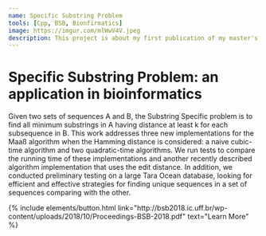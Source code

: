 ```yaml
---
name: Specific Substring Problem
tools: [Cpp, BSB, Bionfirmatics]
image: https://imgur.com/mlWwV4V.jpeg
description: This project is about my first publication of my master's degree on BSB.
---
```


# Specific Substring Problem: an application in bioinformatics

Given two sets of sequences A and B, the Substring Specific problem is to find all minimum substrings in A having distance at least k for each subsequence in B. This work addresses three new implementations for the Maaß algorithm when the Hamming distance is considered: a naive cubic-time algorithm and two quadratic-time algorithms. We run tests to compare the running time of these implementations and another recently described algorithm implementation that uses the edit distance. In addition, we conducted preliminary testing on a large Tara Ocean database, looking for efficient and effective strategies for finding unique sequences in a set of sequences comparing with the other.

<p class="text-center">
{% include elements/button.html link="http://bsb2018.ic.uff.br/wp-content/uploads/2018/10/Proceedings-BSB-2018.pdf" text="Learn More" %}
</p>
